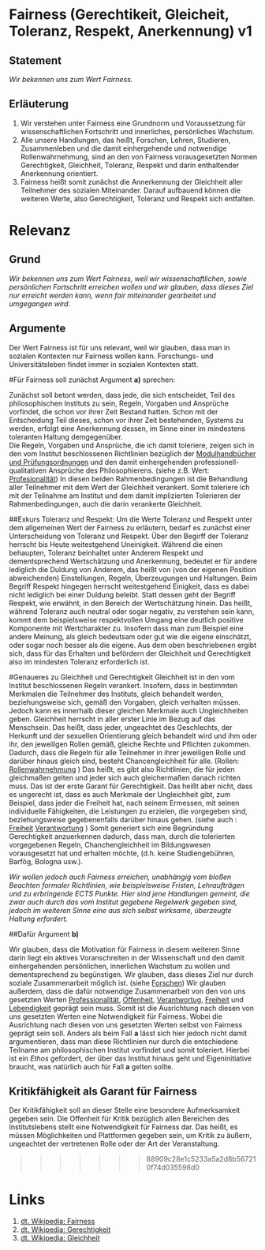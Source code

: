 <!---
   NAME - The NAME of this project is:
ethos

  FILE - The FILENAME of the current file is:
/v1.md

  CREATION - This project was CREATED on:
2017-01-28-16:15:00 UTC

  MODIFICATION - This project was last MODIFIED on:
2017-01-28-16:15:00 UTC

  VERSION - The current VERSION of this project is:
<git-commit-hash>-2017-01-28-16:15:00 UTC

  CREATOR(S) - This project was CREATED by:
Michael Czechowski, Martin Maga

  CONTACT - You can CONTACT the creator(s) or developer(s) of this project at:
E-Mail: mail@martinmaga.de

  COPYRIGHT - The COPYRIGHT holder of this project is:
COPYRIGHT (c) 2016 Martin Maga

  LICENSE - This project is LICENSED under the following license:
Martin Maga 2016 CC BY-SA 4.0 https://creativecommons.org

  SUBFILE – This is a SUBFILE! For more INFORMATION on this project go to:
/README.md
--->

# Fairness (Gerechtikeit, Gleicheit, Toleranz, Respekt, Anerkennung) **v1**

## Statement
*Wir bekennen uns zum Wert Fairness.*

## Erläuterung
1. Wir verstehen unter Fairness eine Grundnorm und Voraussetzung  für wissenschaftlichen Fortschritt und innerliches, persönliches Wachstum.
2. Alle unsere Handlungen, das heißt, Forschen, Lehren, Studieren, Zusammenleben und die damit einhergehende und notwendige Rollenwahrnehmung, sind an den von Fairness vorausgesetzten Normen Gerechtigkeit, Gleichheit, Toleranz, Respekt und darin enthaltender Anerkennung orientiert.
3. Fairness heißt somit zunächst die Annerkennung der Gleichheit aller Teilnehmer des sozialen Miteinander. Darauf aufbauend können die weiteren Werte, also Gerechtigkeit, Toleranz und Respekt sich entfalten.

# Relevanz
## Grund
*Wir bekennen uns zum Wert Fairness, weil wir wissenschaftlichen, sowie persönlichen Fortschritt erreichen wollen und wir glauben, dass dieses Ziel nur erreicht werden kann, wenn fair miteinander gearbeitet und umgegangen wird.*

## Argumente
Der Wert Fairness ist für uns relevant, weil wir glauben, dass man in sozialen Kontexten nur Fairness wollen kann. Forschungs- und Universitätsleben findet immer in sozialen Kontexten statt.

#Für Fairness soll zunächst Argument **a)** sprechen:

Zunächst soll betont werden, dass jede, die sich entscheidet, Teil des philosophischen Instituts zu sein, Regeln, Vorgaben und Ansprüche vorfindet, die schon vor ihrer Zeit Bestand hatten. Schon mit der Entscheidung Teil dieses, schon vor ihrer Zeit bestehenden, Systems zu werden, erfolgt eine Anerkennung dessen, im Sinne
einer im mindestens toleranten Haltung demgegenüber.   
Die Regeln, Vorgaben und Ansprüche, die ich damit toleriere, zeigen sich in den vom Institut beschlossenen Richtlinien bezüglich der [Modulhandbücher und Prüfungsordnungen](http://www.uni-stuttgart.de/bologna/modulhandbuecher/index.html) und den damit einhergehenden professionell- qualitativen Ansprüche des Philosophierens. (siehe z.B. Wert: [Profesionalität](../contents/values/v5_professionality.md))
In diesen beiden Rahmenbedingungen ist die Behandlung aller Teilnehmer mit dem Wert der Gleichheit verankert. Somit toleriere ich mit der Teilnahme am Institut und dem damit implizierten Tolerieren der Rahmenbedingungen, auch die darin verankerte Gleichheit.

##Exkurs Toleranz und Respekt:
Um die Werte Toleranz und Respekt unter dem allgemeinen Wert der Fairness zu erläutern, bedarf es zunächst einer Unterscheidung von Toleranz und Respekt.
Über den Begirff der Toleranz herrscht bis Heute weitestgehend Uneinigkeit. Während die einen behaupten, Toleranz beinhaltet unter Anderem Respekt und dementsprechend Wertschätzung und Anerkennung, bedeutet er für andere lediglich die Duldung von Anderem, das heißt von (von der eigenen Position abweichenden) Einstellungen, Regeln, Überzeugungen und Haltungen.
Beim Begriff Respekt hingegen herrscht weitestgehend Einigkeit, dass es dabei nicht lediglich bei einer Duldung beleibt. Statt dessen geht der Begriff Respekt, wie erwähnt, in den Bereich der Wertschätzung hinein. Das heißt, während Toleranz auch neutral oder sogar negativ, zu verstehen sein kann, kommt dem beispielsweise respektvollen Umgang eine deutlich positive Komponente mit Wertcharakter zu. Insofern dass man zum Beispiel eine andere Meinung, als gleich bedeutsam oder gut wie die eigene einschätzt, oder sogar noch besser als die eigene.
Aus dem oben beschriebenen ergibt sich, dass für das Erhalten und befördern der Gleichheit und Gerechtigkeit also im mindesten Toleranz erforderlich ist.

#Genaueres zu Gleichheit und Gerechtigkeit
Gleichheit ist in den vom Institut beschlossenen Regeln verankert. Insofern, dass in bestimmten Merkmalen die Teilnehmer des Instituts, gleich behandelt werden, beziehungsweise sich, gemäß den Vorgaben, gleich verhalten müssen. Jedoch kann es innerhalb dieser gleichen Merkmale auch Ungleichheiten geben.
Gleichheit herrscht in aller erster Linie im Bezug auf das Menschsein. Das heißt, dass jeder, ungeachtet des Geschlechts, der Herkunft und der sexuellen Orientierung gleich behandelt wird und ihm oder ihr, den jeweiligen Rollen gemäß, gleiche Rechte und Pflichten zukommen. Dadurch, dass die Regeln für alle Teilnehmer in ihrer jeweiligen Rolle und darüber hinaus gleich sind, besteht Chancengleichheit für alle. (Rollen: [Rollenwahrnehmung](../contents/actions/a3_roles.md) )
Das heißt, es gibt also Richtlinien, die für jeden gleichmaßen gelten und jeder sich auch gleichermaßen danach richten muss. Das ist der erste Garant für Gerechtigkeit. Das heißt aber nicht, dass es ungerecht ist, dass es auch Merkmale der Ungleichheit gibt, zum Beispiel, dass jeder die Freiheit hat, nach seinem Ermessen, mit seinen individuelle Fähigkeiten, die Leistungen zu erzielen, die vorgegeben sind, beziehungsweise gegebenenfalls darüber hinaus gehen. (siehe auch : [Freiheit](../contents/values/v2_freedom.md) [Verantwortung](../contents/values/v6_responsibility.md) )
Somit generiert sich eine Begründung Gerechtigkeit anzuerkennen dadurch, dass man, durch die tolerierten vorgegebenen Regeln, Chanchengleichheit im Bildungswesen vorausgesetzt hat und erhalten möchte, (d.h. keine Studiengebühren, Barfög, Bologna usw.).

*Wir wollen jedoch auch Fairness erreichen, unabhängig vom bloßen Beachten formaler Richtlinien, wie beispielsweise Fristen, Lehraufträgen und zu erbringende ECTS Punkte. Hier sind jene Handlungen gemeint, die zwar auch durch das vom Institut gegebene Regelwerk gegeben sind, jedoch im weiteren Sinne eine aus sich selbst wirksame, überzeugte Haltung erfordert.*

##Dafür Argument **b)**

Wir glauben, dass die Motivation für Fairness in diesem weiteren Sinne darin liegt ein aktives Voranschreiten in der Wissenschaft und den damit einhergehenden persönlichen, innerlichen Wachstum zu wollen und dementsprechend zu begünstigen. Wir glauben, dass dieses Ziel nur durch soziale Zusammenarbeit möglich ist. (siehe  [Forschen](../contents/actions/a1_research.md)) Wir glauben außerdem, dass die dafür notwendige Zusammenarbeit von den von uns gesetzten Werten [Professionalität](../contents/values/v5_professionality.md), [Offenheit](../contents/values/v4_openness.md), [Verantwortug](../contents/values/v6_responsibility.md), [Freiheit](../contents/values/v2_freedom.md) und [Lebendigkeit](../contents/values/v3_liveliness.md) geprägt sein muss. Somit ist die Ausrichtung nach diesen von uns gesetzten Werten eine Notwendigkeit für Fairness. Wobei die Ausrichtung nach diesen von uns gesetzten Werten selbst von Fairness geprägt sein soll. Anders als beim Fall **a** lässt sich hier jedoch nicht damit argumentieren, dass man diese Richtlinien nur durch die entschiedene Teilname am philosophischen Institut vorfindet und somit toleriert. Hierbei ist ein *Ethos* gefordert, der über das Institut hinaus geht und Eigeninitiative braucht, was natürlich auch für Fall **a** gelten sollte.

## Kritikfähigkeit als Garant für Fairness

Der Kritikfähigkeit soll an dieser Stelle eine besondere Aufmerksamkeit gegeben sein. Die Offenheit für Kritik bezüglich allen Bereichen des Institutslebens stellt eine Notwendigkeit für Fairness dar. Das heißt, es müssen Möglichkeiten und Plattformen gegeben sein, um Kritik zu äußern, ungeachtet der vertretenen Rolle oder der Art der Veranstaltung.


>>>>>>> 88909c28e1c5233a5a2d8b567210f74d035598d0
# Links
1. [dt. Wikipedia: Fairness](https://de.wikipedia.org/wiki/Fairness)
2. [dt. Wikipedia: Gerechtigkeit](https://de.wikipedia.org/wiki/Gerechtigkeit)
3. [dt. Wikipedia: Gleichheit](https://de.wikipedia.org/wiki/Gleichheit)
